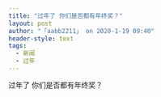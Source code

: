 ```yaml
---
title: "过年了 你们是否都有年终奖？"
layout: post
author: "「aabb2211」 on 2020-1-19 09:40"
header-style: text
tags:
  - 新闻
  - 过年
---
```


<head></head>
<body>
  过年了 你们是否都有年终奖？
 <br>
</body>


